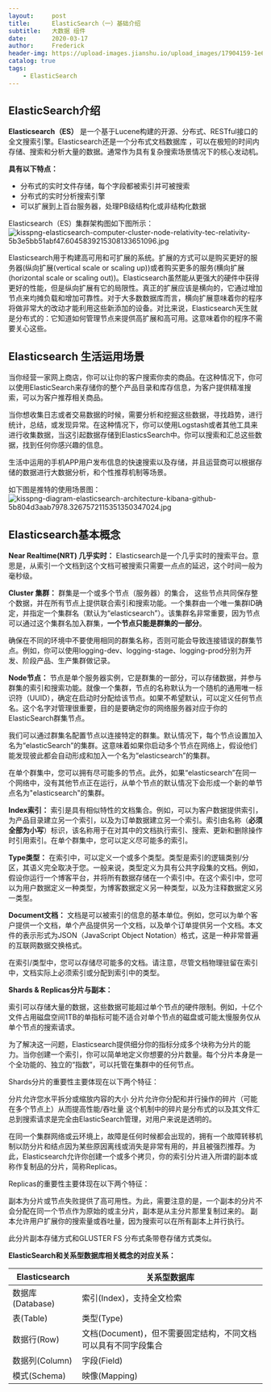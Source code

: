 ```yaml
---
layout:     post
title:      ElasticSearch（一）基础介绍
subtitle:   大数据 组件
date:       2020-03-17
author:     Frederick
header-img: https://upload-images.jianshu.io/upload_images/17904159-1e67e74d129675d6.png?imageMogr2/auto-orient/strip%7CimageView2/2/w/1240
catalog: true
tags:
    - ElasticSearch
---
```


## ElasticSearch介绍

**Elasticsearch（ES）** 是一个基于Lucene构建的开源、分布式、RESTful接口的全文搜索引擎。Elasticsearch还是一个分布式文档数据库 ，可以在极短的时间内存储、搜索和分析大量的数据。通常作为具有复杂搜索场景情况下的核心发动机。

**具有以下特点：**
- 分布式的实时文件存储，每个字段都被索引并可被搜索
- 分布式的实时分析搜索引擎
- 可以扩展到上百台服务器，处理PB级结构化或非结构化数据

Elasticsearch（ES）集群架构图如下图所示：
![kisspng-elasticsearch-computer-cluster-node-relativity-tec-relativity-5b3e5bb51abf47.6045839215308133651096.jpg](https://upload-images.jianshu.io/upload_images/17904159-e7dd5da0314b3901.jpg?imageMogr2/auto-orient/strip%7CimageView2/2/w/1240)

Elasticsearch用于构建高可用和可扩展的系统。扩展的方式可以是购买更好的服务器(纵向扩展(vertical scale or scaling up))或者购买更多的服务(横向扩展(horizontal scale or scaling out))。Elasticsearch虽然能从更强大的硬件中获得更好的性能，但是纵向扩展有它的局限性。真正的扩展应该是横向的，它通过增加节点来均摊负载和增加可靠性。对于大多数数据库而言，横向扩展意味着你的程序将做非常大的改动才能利用这些新添加的设备。对比来说，Elasticsearch天生就是分布式的：它知道如何管理节点来提供高扩展和高可用。这意味着你的程序不需要关心这些。

## Elasticsearch 生活运用场景
当你经营一家网上商店，你可以让你的客户搜索你卖的商品。在这种情况下，你可以使用ElasticSearch来存储你的整个产品目录和库存信息，为客户提供精准搜索，可以为客户推荐相关商品。

当你想收集日志或者交易数据的时候，需要分析和挖掘这些数据，寻找趋势，进行统计，总结，或发现异常。在这种情况下，你可以使用Logstash或者其他工具来进行收集数据，当这引起数据存储到ElasticsSearch中。你可以搜索和汇总这些数据，找到任何你感兴趣的信息。

生活中运用的手机APP用户发布信息的快速搜索以及存储，并且运营商可以根据存储的数据进行大数据分析，和个性推荐机制等场景。

如下图是推特的使用场景图：
![kisspng-diagram-elasticsearch-architecture-kibana-github-5b804d3aab7978.3267572115351350347024.jpg](https://upload-images.jianshu.io/upload_images/17904159-02d015a9eceeb5dd.jpg?imageMogr2/auto-orient/strip%7CimageView2/2/w/1240)


## Elasticsearch基本概念

**Near Realtime(NRT) 几乎实时：**
Elasticsearch是一个几乎实时的搜索平台。意思是，从索引一个文档到这个文档可被搜索只需要一点点的延迟，这个时间一般为毫秒级。

**Cluster 集群：**
群集是一个或多个节点（服务器）的集合， 这些节点共同保存整个数据，并在所有节点上提供联合索引和搜索功能。一个集群由一个唯一集群ID确定，并指定一个集群名（默认为“elasticsearch”）。该集群名非常重要，因为节点可以通过这个集群名加入群集，**一个节点只能是群集的一部分**。

确保在不同的环境中不要使用相同的群集名称，否则可能会导致连接错误的群集节点。例如，你可以使用logging-dev、logging-stage、logging-prod分别为开发、阶段产品、生产集群做记录。

**Node节点：**
节点是单个服务器实例，它是群集的一部分，可以存储数据，并参与群集的索引和搜索功能。就像一个集群，节点的名称默认为一个随机的通用唯一标识符（UUID），确定在启动时分配给该节点。如果不希望默认，可以定义任何节点名。这个名字对管理很重要，目的是要确定你的网络服务器对应于你的ElasticSearch群集节点。

我们可以通过群集名配置节点以连接特定的群集。默认情况下，每个节点设置加入名为“elasticSearch”的集群。这意味着如果你启动多个节点在网络上，假设他们能发现彼此都会自动形成和加入一个名为“elasticsearch”的集群。

在单个群集中，您可以拥有尽可能多的节点。此外，如果“elasticsearch”在同一个网络中，没有其他节点正在运行，从单个节点的默认情况下会形成一个新的单节点名为"elasticsearch"的集群。

**Index索引：**
索引是具有相似特性的文档集合。例如，可以为客户数据提供索引，为产品目录建立另一个索引，以及为订单数据建立另一个索引。索引由名称（**必须全部为小写**）标识，该名称用于在对其中的文档执行索引、搜索、更新和删除操作时引用索引。在单个群集中，您可以定义尽可能多的索引。

**Type类型：**
在索引中，可以定义一个或多个类型。类型是索引的逻辑类别/分区，其语义完全取决于您。一般来说，类型定义为具有公共字段集的文档。例如，假设你运行一个博客平台，并将所有数据存储在一个索引中。在这个索引中，您可以为用户数据定义一种类型，为博客数据定义另一种类型，以及为注释数据定义另一类型。

**Document文档：**
文档是可以被索引的信息的基本单位。例如，您可以为单个客户提供一个文档，单个产品提供另一个文档，以及单个订单提供另一个文档。本文件的表示形式为JSON（JavaScript Object Notation）格式，这是一种非常普遍的互联网数据交换格式。

在索引/类型中，您可以存储尽可能多的文档。请注意，尽管文档物理驻留在索引中，文档实际上必须索引或分配到索引中的类型。

**Shards & Replicas分片与副本：**

索引可以存储大量的数据，这些数据可能超过单个节点的硬件限制。例如，十亿个文件占用磁盘空间1TB的单指标可能不适合对单个节点的磁盘或可能太慢服务仅从单个节点的搜索请求。

为了解决这一问题，Elasticsearch提供细分你的指标分成多个块称为分片的能力。当你创建一个索引，你可以简单地定义你想要的分片数量。每个分片本身是一个全功能的、独立的“指数”，可以托管在集群中的任何节点。

Shards分片的重要性主要体现在以下两个特征：

分片允许您水平拆分或缩放内容的大小
分片允许你分配和并行操作的碎片（可能在多个节点上）从而提高性能/吞吐量
这个机制中的碎片是分布式的以及其文件汇总到搜索请求是完全由ElasticSearch管理，对用户来说是透明的。

在同一个集群网络或云环境上，故障是任何时候都会出现的，拥有一个故障转移机制以防分片和结点因为某些原因离线或消失是非常有用的，并且被强烈推荐。为此，Elasticsearch允许你创建一个或多个拷贝，你的索引分片进入所谓的副本或称作复制品的分片，简称Replicas。

Replicas的重要性主要体现在以下两个特征：

副本为分片或节点失败提供了高可用性。为此，需要注意的是，一个副本的分片不会分配在同一个节点作为原始的或主分片，副本是从主分片那里复制过来的。
副本允许用户扩展你的搜索量或吞吐量，因为搜索可以在所有副本上并行执行。

此分片副本存储方式和GLUSTER FS 分布式条带卷存储方式类似。

**ElasticSearch和关系型数据库相关概念的对应关系：**

|Elasticsearch|关系型数据库|
|----|----|
|数据库(Database)|索引(Index)，支持全文检索|
|表(Table)|类型(Type)|
|数据行(Row)|文档(Document)，但不需要固定结构，不同文档可以具有不同字段集合|
|数据列(Column)|字段(Field)|
|模式(Schema)|映像(Mapping)|
